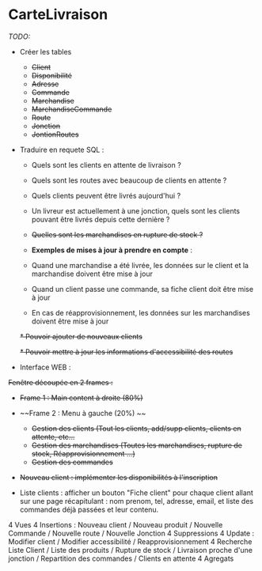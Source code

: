 # CarteLivraison

_TODO:_

* Créer les tables
	* ~~Client~~
	* ~~Disponibilité~~
	* ~~Adresse~~
	* ~~Commande~~
	* ~~Marchandise~~
	* ~~MarchandiseCommande~~
	* ~~Route~~
	* ~~Jonction~~
	* ~~JontionRoutes~~

* Traduire en requete SQL :
    * Quels sont les clients en attente de livraison ?

    * Quels sont les routes avec beaucoup de clients en attente ?

    * Quels clients peuvent être livrés aujourd'hui ?

    * Un livreur est actuellement à une jonction, quels sont les clients pouvant être livrés depuis cette dernière ?

    * ~~Quelles sont les marchandises en rupture de stock ?~~

    * __Exemples de mises à jour à prendre en compte__ :

    * Quand une marchandise a été livrée, les données sur le client et la marchandise doivent être mise à jour

    * Quand un client passe une commande, sa fiche client doit être mise à jour

    * En cas de réapprovisionnement, les données sur les marchandises doivent être mise à jour

    ~~* Pouvoir ajouter de nouveaux clients~~

    ~~* Pouvoir mettre à jour les informations d'accessibilité des routes~~

* Interface WEB :

~~Fenêtre découpée en 2 frames :~~
* ~~Frame 1 : Main content à droite (80%)~~
* ~~Frame 2 : Menu à gauche (20%) ~~
	* ~~Gestion des clients (Tout les clients, add/supp clients, clients en attente, etc...~~
	* ~~Gestion des marchandises (Toutes les marchandises, rupture de stock, Réapprovisionnement ...)~~
	* ~~Gestion des commandes~~

* ~~Nouveau client : implémenter les disponibilités à l'inscription~~
* Liste clients : afficher un bouton "Fiche client" pour chaque client allant sur une page récapitulant : nom prenom, tel, adresse, email, et liste des commandes déjà passées et leur contenu.

4 Vues
4 Insertions : Nouveau client / Nouveau produit / Nouvelle Commande / Nouvelle route / Nouvelle Jonction
4 Suppressions
4 Update : Modifier client / Modifier accessibilité / Reapprovisionnement
4 Recherche Liste Client / Liste des produits / Rupture de stock / Livraison proche d'une jonction / Repartition des commandes / Clients en attente
4 Agregats
